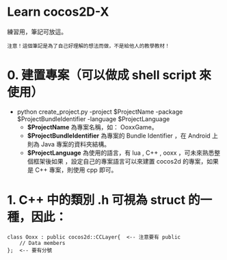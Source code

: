# Learn cocos2D-X

練習用，筆記可放這。
```
注意！這個筆記是為了自己好理解的想法而做，不是給他人的教學教材！
```

# 0. 建置專案（可以做成 shell script 來使用）

* python create_project.py -project $ProjectName -package $ProjectBundleIdentifier -language $ProjectLanguage
  * __$ProjectName__ 為專案名稱，如： OoxxGame。
  * __$ProjectBundleIdentifier__ 為專案的 Bundle Identifier ，在 Android 上則為 Java 專案的資料夾結構。
  * __$ProjectLanguage__ 為使用的語言，有 lua , C++ , ooxx ，可未來熟悉整個框架後如果 
，設定自己的專案語言可以來建置 cocos2d 的專案，如果是 C++ 專案，則使用 cpp 即可。

# 1. C++ 中的類別 .h 可視為 struct 的一種，因此：
```
class Ooxx : public cocos2d::CCLayer{  <-- 注意要有 public
    // Data members
};  <-- 要有分號
```
